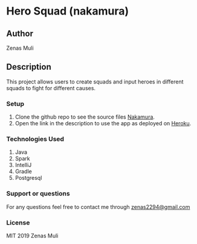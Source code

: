 # Hero Squad (nakamura)

## Author
Zenas Muli

## Description
This project allows users to create squads and input heroes in different squads to fight for different causes. 

### Setup
1. Clone the github repo to see the source files [Nakamura](https://github.com/Zenas22/nakamura).
2. Open the link in the description to use the app as deployed on [Heroku]().

### Technologies Used
1. Java
2. Spark
3. IntelliJ
4. Gradle
5. Postgresql


### Support or questions
For any questions feel free to contact me through zenas2294@gmail.com

### License
MIT 2019 Zenas Muli